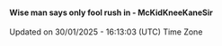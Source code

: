 #### Wise man says only fool rush in - McKidKneeKaneSir
Updated on 30/01/2025 - 16:13:03 (UTC) Time Zone
